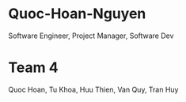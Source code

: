 # Quoc-Hoan-Nguyen
Software Engineer, Project Manager, Software Dev
# Team 4
Quoc Hoan, Tu Khoa, Huu Thien, Van Quy, Tran Huy
